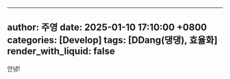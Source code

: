 
---
author: 주영
date: 2025-01-10 17:10:00 +0800
categories: [Develop]
tags: [DDang(댕댕), 효율화]
render_with_liquid: false
---
안녕!
